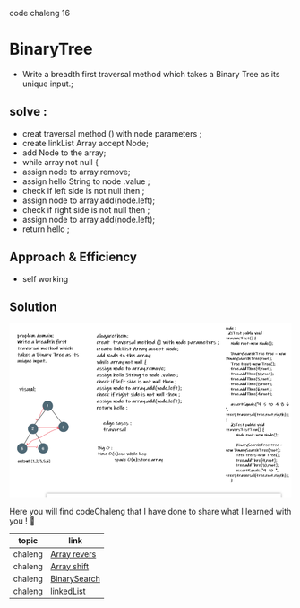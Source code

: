  code chaleng 16

 # BinaryTree 
<!-- Short summary or background information -->
* Write a breadth first traversal method which takes a Binary Tree as its unique input.;
  
 
 ## solve :

- creat  traversal method () with node parameters ;
- create linkList Array accept Node;
- add Node to the array;
- while array not null {
 - assign node to array.remove;
- assign hello String to node .value ;
- check if left side is not null then ;
- assign node to array.add(node.left);
- check if right side is not null then ;
- assign node to array.add(node.left);
- return hello ;
## Approach & Efficiency
<!-- What approach did you take? Why? What is the Big O space/time for this approach? -->
 * self working

## Solution
<!-- Embedded whiteboard image -->
![white board](https://raw.githubusercontent.com/abdalrahman-alhmouz/data-Structure-alogarethem/breadth-first/assets/code%20chaleng17.PNG)

Here you will find codeChaleng that I have done  to share what I learned with you ! 💙

 topic          | link  |
| ------------- | ------------- |
| chaleng |[Array revers](chalenges/ArrayReverse.java)  |
| chaleng |[Array shift](chalenges/ArrayShift.java)  |
| chaleng |[BinarySearch](chalenges/BinarySearch.java)  |
| chaleng |[linkedList](chalenges/LinkedList.java)  |
